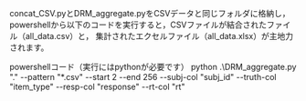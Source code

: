 concat_CSV.pyとDRM_aggregate.pyをCSVデータと同じフォルダに格納し，
powershellから以下のコードを実行すると，CSVファイルが結合されたファイル（all_data.csv）と，
集計されたエクセルファイル（all_data.xlsx）が主地力されます。


powershellコード（実行にはpythonが必要です）
python .\DRM_aggregate.py "." --pattern "*.csv" --start 2 --end 256 --subj-col "subj_id" --truth-col "item_type" --resp-col "response" --rt-col "rt"


